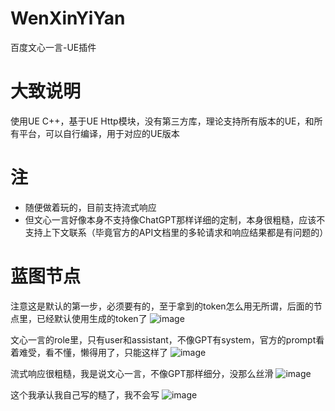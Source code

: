 # WenXinYiYan
百度文心一言-UE插件

# 大致说明
使用UE C++，基于UE Http模块，没有第三方库，理论支持所有版本的UE，和所有平台，可以自行编译，用于对应的UE版本

# 注
- 随便做着玩的，目前支持流式响应
- 但文心一言好像本身不支持像ChatGPT那样详细的定制，本身很粗糙，应该不支持上下文联系（毕竟官方的API文档里的多轮请求和响应结果都是有问题的）

# 蓝图节点

注意这是默认的第一步，必须要有的，至于拿到的token怎么用无所谓，后面的节点里，已经默认使用生成的token了
![image](https://github.com/FHangH/WenXinYiYan/assets/49579735/0d7d633e-1531-4965-a8b3-8ecb13135b74)

文心一言的role里，只有user和assistant，不像GPT有system，官方的prompt看着难受，看不懂，懒得用了，只能这样了
![image](https://github.com/FHangH/WenXinYiYan/assets/49579735/31eddf5b-b038-45a9-a7c6-b3460be08f5f)

流式响应很粗糙，我是说文心一言，不像GPT那样细分，没那么丝滑
![image](https://github.com/FHangH/WenXinYiYan/assets/49579735/d730186b-5a64-48c8-a23b-bebb07c07497)

这个我承认我自己写的糙了，我不会写
![image](https://github.com/FHangH/WenXinYiYan/assets/49579735/7b9d9c2d-3b4f-4deb-8385-94bc0c4badf7)
